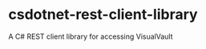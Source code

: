 csdotnet-rest-client-library
============================

A C# REST client library for accessing VisualVault
